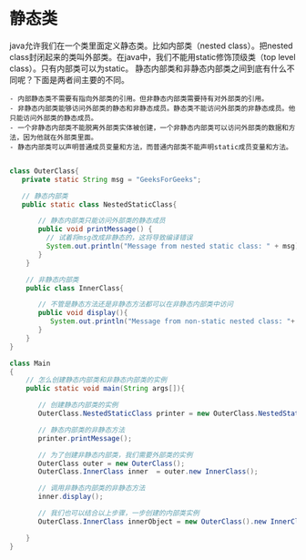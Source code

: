 
# 静态类
 java允许我们在一个类里面定义静态类。比如内部类（nested class）。把nested class封闭起来的类叫外部类。在java中，我们不能用static修饰顶级类（top level class）。只有内部类可以为static。
     静态内部类和非静态内部类之间到底有什么不同呢？下面是两者间主要的不同。

    - 内部静态类不需要有指向外部类的引用。但非静态内部类需要持有对外部类的引用。
    - 非静态内部类能够访问外部类的静态和非静态成员。静态类不能访问外部类的非静态成员。他只能访问外部类的静态成员。
    - 一个非静态内部类不能脱离外部类实体被创建，一个非静态内部类可以访问外部类的数据和方法，因为他就在外部类里面。
    - 静态内部类可以声明普通成员变量和方法，而普通内部类不能声明static成员变量和方法。

```java

class OuterClass{
   private static String msg = "GeeksForGeeks";

   // 静态内部类
   public static class NestedStaticClass{

       // 静态内部类只能访问外部类的静态成员
       public void printMessage() {
         // 试着将msg改成非静态的，这将导致编译错误 
         System.out.println("Message from nested static class: " + msg); 
       }
    }

    // 非静态内部类
    public class InnerClass{

       // 不管是静态方法还是非静态方法都可以在非静态内部类中访问
       public void display(){
          System.out.println("Message from non-static nested class: "+ msg);
       }
    }
} 

class Main
{
    // 怎么创建静态内部类和非静态内部类的实例
    public static void main(String args[]){

       // 创建静态内部类的实例
       OuterClass.NestedStaticClass printer = new OuterClass.NestedStaticClass();

       // 静态内部类的非静态方法
       printer.printMessage();   

       // 为了创建非静态内部类，我们需要外部类的实例
       OuterClass outer = new OuterClass();        
       OuterClass.InnerClass inner  = outer.new InnerClass();

       // 调用非静态内部类的非静态方法
       inner.display();

       // 我们也可以结合以上步骤，一步创建的内部类实例
       OuterClass.InnerClass innerObject = new OuterClass().new InnerClass();

    }
}

```


